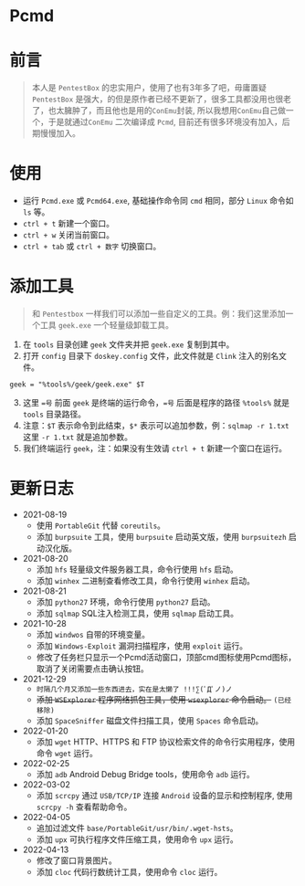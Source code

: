 # Pcmd
#  前言
 >本人是 `PentestBox` 的忠实用户，使用了也有3年多了吧，毋庸置疑 `PentestBox` 是强大，的但是原作者已经不更新了，很多工具都没用也很老了，也太臃肿了，而且他也是用的`ConEmu`封装, 所以我想用`ConEmu`自己做一个，于是就通过`ConEmu` 二次编译成 `Pcmd`, 目前还有很多环境没有加入，后期慢慢加入。

#  使用
- 运行 `Pcmd.exe` 或 `Pcmd64.exe`, 基础操作命令同 `cmd` 相同，部分 `Linux` 命令如 `ls` 等。
- `ctrl + t` 新建一个窗口。
- `ctrl + w` 关闭当前窗口。
- `ctrl + tab` 或 `ctrl + 数字` 切换窗口。

#  添加工具
> 和 `Pentestbox` 一样我们可以添加一些自定义的工具。例：我们这里添加一个工具 `geek.exe` 一个轻量级卸载工具。
1. 在 `tools` 目录创建 `geek` 文件夹并把 `geek.exe` 复制到其中。
2. 打开 `config` 目录下 `doskey.config` 文件，此文件就是 `Clink` 注入的别名文件。
```config
geek = "%tools%/geek/geek.exe" $T
```
3. 这里 `=号` 前面 `geek` 是终端的运行命令，`=号` 后面是程序的路径 `%tools%` 就是 `tools` 目录路径。
4. 注意：`$T` 表示命令到此结束，`$*` 表示可以追加参数，例：`sqlmap -r 1.txt` 这里 `-r 1.txt` 就是追加参数。
5. 我们终端运行 `geek`，注：如果没有生效请 `ctrl + t` 新建一个窗口在运行。

# 更新日志
- 2021-08-19
  -  使用 `PortableGit` 代替 `coreutils`。
  -  添加 `burpsuite` 工具，使用 `burpsuite` 启动英文版，使用 `burpsuitezh` 启动汉化版。
- 2021-08-20
  - 添加 `hfs` 轻量级文件服务器工具，命令行使用  `hfs` 启动。
  - 添加 `winhex` 二进制查看修改工具，命令行使用 `winhex` 启动。
- 2021-08-21
  - 添加 `python27` 环境，命令行使用 `python27` 启动。
  - 添加 `sqlmap` SQL注入检测工具，使用 `sqlmap` 启动工具。
- 2021-10-28
  - 添加 `windwos` 自带的环境变量。
  - 添加 `Windows-Exploit` 漏洞扫描程序，使用 `exploit` 运行。
  - 修改了任务栏只显示一个Pcmd活动窗口，顶部cmd图标使用Pcmd图标，取消了关闭需要点击确认按钮。
- 2021-12-29
  - `时隔几个月又添加一些东西进去，实在是太懒了 !!!∑(ﾟДﾟノ)ノ`
  - ~~添加 `WSExplorer` 程序网络抓包工具，使用 `wsexplorer` 命令启动。~~ `(已经移除)`
  - 添加 `SpaceSniffer` 磁盘文件扫描工具，使用 `Spaces` 命令启动。
- 2022-01-20
  - 添加 `wget` HTTP、HTTPS 和 FTP 协议检索文件的命令行实用程序，使用命令 `wget` 运行。
- 2022-02-25
  - 添加 `adb` Android Debug Bridge tools，使用命令 `adb` 运行。
- 2022-03-02
  - 添加 `scrcpy` 通过 `USB/TCP/IP` 连接 `Android` 设备的显示和控制程序, 使用 `scrcpy -h` 查看帮助命令。
- 2022-04-05
  - 追加过滤文件 `base/PortableGit/usr/bin/.wget-hsts`。
  - 添加 `upx` 可执行程序文件压缩工具，使用命令 `upx` 运行。
- 2022-04-13
  - 修改了窗口背景图片。
  - 添加 `cloc` 代码行数统计工具，使用命令 `cloc` 运行。


